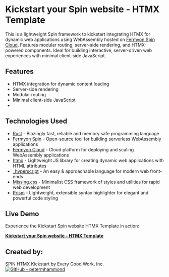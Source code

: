# Kickstart your Spin website - HTMX Template

This is a lightweight Spin framework to kickstart integrating HTMX for dynamic web applications using WebAssembly hosted on [Fermyon Spin Cloud](https://www.fermyon.com/cloud). Features modular routing, server-side rendering, and HTMX-powered components. Ideal for building interactive, server-driven web experiences with minimal client-side JavaScript.

## Features

- HTMX integration for dynamic content loading
- Server-side rendering
- Modular routing
- Minimal client-side JavaScript
- 
## Technologies Used

- [Rust](https://www.rust-lang.org) - Blazingly fast, reliable and memory safe programming language
- [Fermyon Spin](https://www.fermyon.com) - Open-source tool for building serverless WebAssembly applications
- [Fermyon Cloud](https://www.fermyon.com/platform) - Cloud platform for deploying and scaling WebAssembly applications
- [htmx](https://htmx.org) - Lightweight JS library for creating dynamic web applications with HTML attributes
- [_hyperscript](https://hyperscript.org) - An easy & approachable language for modern web front-ends
- [Missing.css](https://missing.style/) - Minimalist CSS framework of styles and utilities for rapid web development
- [Prism](https://prismjs.com) - Lightweight, extensible syntax highlighter for elegant and powerful code styling

## Live Demo

Experience the Kickstart Spin website HTMX Template in action:

[**Kickstart your Spin website - HTMX Template**](https://kickstart-htmx.fermyon.app/)

## Created by:
SPIN HTMX Kickstart by Every Good Work, Inc.
[![GitHub - petermhammond](https://img.shields.io/badge/GitHub-petermhammond-181717?style=for-the-badge&logo=github)](https://github.com/petermhammond)
